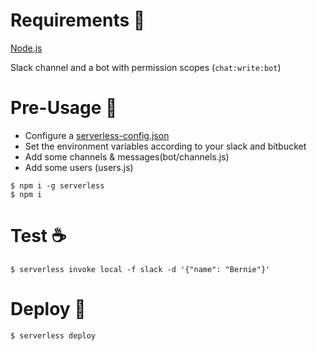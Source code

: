 # Requirements 🔧
[Node.js](https://nodejs.org)

Slack channel and a bot with permission scopes (``chat:write:bot``)

# Pre-Usage 🔑
* Configure a [serverless-config.json](https://serverless.com/framework/docs/providers/google/guide/credentials/)
* Set the environment variables according to your slack and bitbucket
* Add some channels & messages(bot/channels.js)
* Add some users (users.js)

```
$ npm i -g serverless
$ npm i
```

# Test ☕
```
$ serverless invoke local -f slack -d '{"name": "Bernie"}'
```

# Deploy 🚀
```
$ serverless deploy
```
